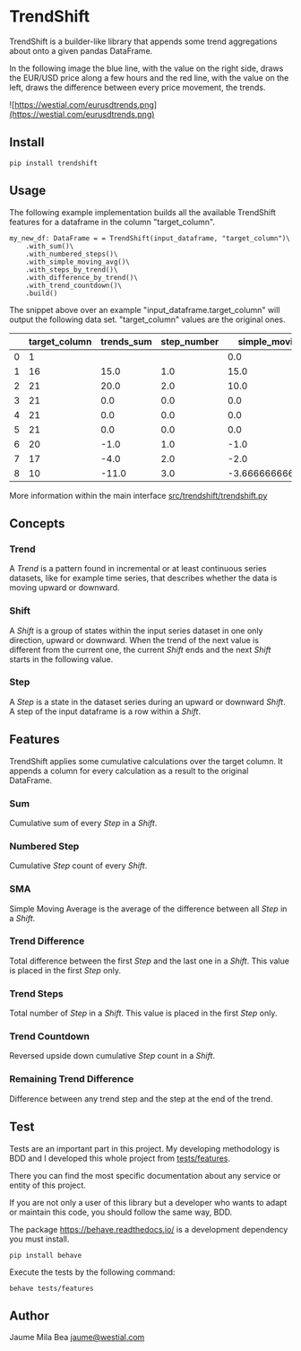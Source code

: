 TrendShift
==========

TrendShift is a builder-like library that appends some trend aggregations about
onto a given pandas DataFrame.

In the following image the blue line, with the value on the right side, draws
the EUR/USD price along a few hours and the red line, with the value on the
left,
draws the difference between every price movement, the trends.

![https://westial.com/eurusdtrends.png](https://westial.com/eurusdtrends.png)

## Install ##

```
pip install trendshift
```

## Usage ##

The following example implementation builds all the available TrendShift
features for a dataframe in the column "target_column".

```
my_new_df: DataFrame = = TrendShift(input_dataframe, "target_column")\
    .with_sum()\
    .with_numbered_steps()\
    .with_simple_moving_avg()\
    .with_steps_by_trend()\
    .with_difference_by_trend()\
    .with_trend_countdown()\
    .build()
```

The snippet above over an example "input_dataframe.target_column" will output
the following data set. "target_column" values are the original ones.

|     | target_column |trends_sum|step_number|simple_moving_avg  |trend_difference|trend_steps| trend_countdown | remaining |
|-----|---------------|----------|-----------|-------------------|----------------|-----------|-----------------|-----------|
| 0   | 1             |          |           |0.0                |                |           |                 | 20.0      |
| 1   | 16            |15.0      |1.0        |15.0               |20.0            |2.0        | 2.0             | 5.0       |
| 2   | 21            |20.0      |2.0        |10.0               |                |           | 1.0             | 0.0       |
| 3   | 21            |0.0       |0.0        |0.0                |                |           | 0.0             | 0.0       |
| 4   | 21            |0.0       |0.0        |0.0                |                |           | 0.0             | 0.0       |
| 5   | 21            |0.0       |0.0        |0.0                |                |           | 0.0             | -11.0     |
| 6   | 20            |-1.0      |1.0        |-1.0               |-11.0           |3.0        | 3.0             | -10.0     |
| 7   | 17            |-4.0      |2.0        |-2.0               |                |           | 2.0             | -7.0      |
| 8   | 10            |-11.0     |3.0        |-3.6666666666666665|                |           | 1.0             |           |

More information within the main
interface [src/trendshift/trendshift.py](src/trendshift/trendshift.py)

## Concepts ##

### Trend ###

A *Trend* is a pattern found in incremental or at least continuous series
datasets, like for example time series, that describes whether the data is
moving upward or downward.

### Shift ###

A *Shift* is a group of states within the input series dataset in one only
direction, upward or downward. When the trend of the next value is different
from the current one, the current *Shift* ends and the next *Shift* starts in
the following value.

### Step ###

A *Step* is a state in the dataset series during an upward or downward *Shift*.
A step of the input dataframe is a row within a *Shift*.

## Features ##

TrendShift applies some cumulative calculations over the target column. It
appends a column for every calculation as a result to the original DataFrame.

### Sum ###

Cumulative sum of every *Step* in a *Shift*.

### Numbered Step ###

Cumulative *Step* count of every *Shift*.

### SMA ###

Simple Moving Average is the average of the difference between all *Step* in
a *Shift*.

### Trend Difference ###

Total difference between the first *Step* and the last one in a *Shift*. This
value is placed in the first *Step* only.

### Trend Steps ###

Total number of *Step* in a *Shift*. This value is placed in the first *Step*
only.

### Trend Countdown ###

Reversed upside down cumulative *Step* count in a *Shift*.

### Remaining Trend Difference ###

Difference between any trend step and the step at the end of the trend.

## Test ##

Tests are an important part in this project. My developing methodology is BDD
and I developed this whole project from [tests/features](tests/features).

There you can find the most specific documentation about any service or entity
of this project.

If you are not only a user of this library but a developer who wants to adapt or
maintain this code, you should follow the same way, BDD.

The package <https://behave.readthedocs.io/> is a development dependency you
must install.

```
pip install behave
```

Execute the tests by the following command:

```
behave tests/features
```

## Author ##

Jaume Mila Bea <jaume@westial.com>